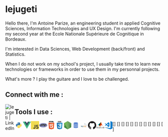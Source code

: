 # lejugeti
 
 Hello there, I'm Antoine Parize, an engineering student in applied Cognitive Sciences, Information Technologies and UX Design. I'm currently following my second year at the Ecole Nationale Supérieure de Cognitique in Bordeaux.

 I'm interested in Data Sciences, Web Development (back/front) and Statistics.

 When I do not work on my school's project, I usually take time to learn new technologies or frameworks in order to use them in my personnal projects.

 What's more ? I play the guitare and I love to be challenged.

 ## Connect with me :

[<img align="left" alt="lejugeti | LinkedIn" width="30px" src="https://cdn.jsdelivr.net/npm/simple-icons@v3/icons/linkedin.svg" />][linkedin]


## Tools I use :

[<img align="left" alt="Python" width="26px" src="https://raw.githubusercontent.com/github/explore/78df643247d429f6cc873026c0622819ad797942/topics/python/python.png" />]
[<img align="left" alt="Vuejs" width="26px" src="https://raw.githubusercontent.com/github/explore/78df643247d429f6cc873026c0622819ad797942/topics/vue/vue.png" />]
[<img align="left" alt="JavaScript" width="26px" src="https://raw.githubusercontent.com/github/explore/80688e429a7d4ef2fca1e82350fe8e3517d3494d/topics/javascript/javascript.png" />]
[<img align="left" alt="Python" width="26px" src="https://raw.githubusercontent.com/github/explore/78df643247d429f6cc873026c0622819ad797942/topics/php/php.png" />]
[<img align="left" alt="HTML5" width="26px" src="https://raw.githubusercontent.com/github/explore/80688e429a7d4ef2fca1e82350fe8e3517d3494d/topics/html/html.png" />]
[<img align="left" alt="CSS3" width="26px" src="https://raw.githubusercontent.com/github/explore/80688e429a7d4ef2fca1e82350fe8e3517d3494d/topics/css/css.png" />]
[<img align="left" alt="Node.js" width="26px" src="https://raw.githubusercontent.com/github/explore/80688e429a7d4ef2fca1e82350fe8e3517d3494d/topics/nodejs/nodejs.png" />]
[<img align="left" alt="SQL" width="26px" src="https://raw.githubusercontent.com/github/explore/80688e429a7d4ef2fca1e82350fe8e3517d3494d/topics/sql/sql.png" />]
[<img align="left" alt="MySQL" width="26px" src="https://raw.githubusercontent.com/github/explore/80688e429a7d4ef2fca1e82350fe8e3517d3494d/topics/mysql/mysql.png" />]
[<img align="left" alt="GitHub" width="26px" src="https://raw.githubusercontent.com/github/explore/78df643247d429f6cc873026c0622819ad797942/topics/github/github.png" />]
[<img align="left" alt="Matlab" width="26px" src="https://raw.githubusercontent.com/github/explore/78df643247d429f6cc873026c0622819ad797942/topics/matlab/matlab.png" />]
[<img align="left" alt="Visual Studio Code" width="26px" src="https://raw.githubusercontent.com/github/explore/80688e429a7d4ef2fca1e82350fe8e3517d3494d/topics/visual-studio-code/visual-studio-code.png" />]

[linkedin]: https://www.linkedin.com/in/antoine-parize-813580184/